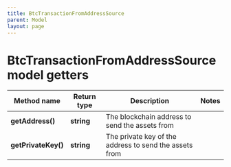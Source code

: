```yaml
---
title: BtcTransactionFromAddressSource
parent: Model
layout: page
---
```


# BtcTransactionFromAddressSource model getters

Method name | Return type | Description | Notes
------------ | ------------- | ------------- | -------------
**getAddress()** | **string** | The blockchain address to send the assets from |
**getPrivateKey()** | **string** | The private key of the address to send the assets from |

